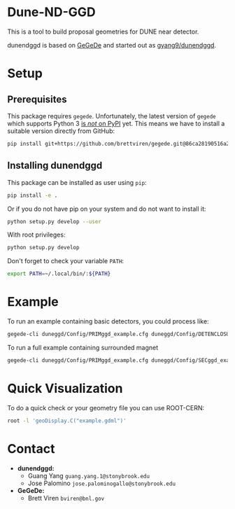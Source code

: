 # Dune-ND-GGD

This is a tool to build proposal geometries for DUNE near detector.

dunendggd is based on [GeGeDe](https://github.com/brettviren/gegede) and started out as [gyang9/dunendggd](https://github.com/gyang9/dunendggd).

# Setup

## Prerequisites

This package requires `gegede`.
Unfortunately, the latest version of `gegede` which supports Python 3 [is _not_ on PyPI](https://github.com/brettviren/gegede/issues/18) yet.
This means we have to install a suitable version directly from GitHub:

```bash
pip install git+https://github.com/brettviren/gegede.git@86ca28190516a23203cd883aafb0548a61664ceb
```

## Installing dunendggd

This package can be installed as user using `pip`:

```bash
pip install -e .
```

Or if you do not have pip on your system and do not want to install it:

```bash
python setup.py develop --user
```

With root privileges:
```bash
python setup.py develop
```

Don't forget to check your variable `PATH`:
```bash
export PATH=~/.local/bin/:${PATH}
```

# Example
To run an example containing basic detectors, you could process like:
```bash
gegede-cli duneggd/Config/PRIMggd_example.cfg duneggd/Config/DETENCLOSURE-prim-only.cfg duneggd/Config/WORLDggd.cfg -w World -o example.gdml
```

To run a full example containing surrounded magnet
```bash
gegede-cli duneggd/Config/PRIMggd_example.cfg duneggd/Config/SECggd_example.cfg duneggd/Config/DETENCLOSURE.cfg duneggd/Config/WORLDggd.cfg -w World -o full_example.gdml
```

# Quick Visualization
To do a quick check or your geometry file you can use ROOT-CERN:
```bash
root -l 'geoDisplay.C("example.gdml")'
```

# Contact
* **dunendggd:**
  * Guang Yang `guang.yang.1@stonybrook.edu`
  * Jose Palomino `jose.palominogallo@stonybrook.edu`
* **GeGeDe:**
  * Brett Viren `bviren@bnl.gov`
